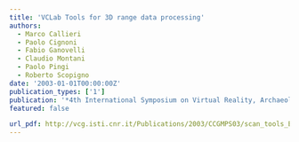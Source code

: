```yaml
---
title: 'VCLab Tools for 3D range data processing'
authors:
  - Marco Callieri
  - Paolo Cignoni
  - Fabio Ganovelli
  - Claudio Montani
  - Paolo Pingi
  - Roberto Scopigno
date: '2003-01-01T00:00:00Z'
publication_types: ['1']
publication: '*4th International Symposium on Virtual Reality, Archaeology and Intelligent Cultural Heritage (VAST2003)*'
featured: false

url_pdf: http://vcg.isti.cnr.it/Publications/2003/CCGMPS03/scan_tools_EG-GCH.pdf
---
```


